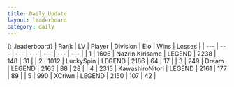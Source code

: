 ```yaml
---
title: Daily Update
layout: leaderboard
category: daily
---
```


{: .leaderboard}
| Rank | LV | Player | Division | Elo | Wins | Losses |
| --- | --- | --- | --- | --- | --- | --- |
| <span data-change="0">1</span> | 1606 | <span title="ID: 315148">Nazrin Kirisame</span> | LEGEND | <span data-change="0">2238</span> | <span data-change="0">148</span> | <span data-change="0">31</span> |
| <span data-change="2">2</span> | 1012 | <span title="ID: 498412">LuckySpin</span> | LEGEND | <span data-change="37">2186</span> | <span data-change="7">64</span> | <span data-change="1">17</span> |
| <span data-change="-1">3</span> | 249 | <span title="ID: 573202">Dream</span> | LEGEND | <span data-change="10">2165</span> | <span data-change="2">88</span> | <span data-change="0">28</span> |
| <span data-change="-1">4</span> | 2315 | <span title="ID: 164871">KawashiroNitori</span> | LEGEND | <span data-change="8">2161</span> | <span data-change="17">177</span> | <span data-change="7">89</span> |
| <span data-change="1">5</span> | 990 | <span title="ID: 448883">XCriwn</span> | LEGEND | <span data-change="36">2150</span> | <span data-change="21">107</span> | <span data-change="6">42</span> |